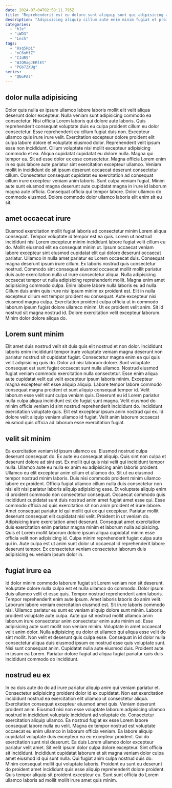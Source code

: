 ```yaml
---
date: 2024-07-04T02:58:11.795Z
title: "Reprehenderit est eu dolore sunt aliquip sunt qui adipisicing aute nisi enim est consectetur ipsum."
description: "Adipisicing aliquip cillum aute enim minim fugiat et proident Lorem veniam proident magna labore ut esse. Amet ex est qui magna laboris consectetur."
categories:
  - "hJe"
  - "iWD3"
  - "Lnch"
tags:
  - "8sq5Hpi"
  - "nC6oMfZ"
  - "CJdR5"
  - "WJQRagJERlEt"
  - "PGb7ZXUg"
series:
  - "QNoPAl"
---
```



## dolor nulla adipisicing

Dolor quis nulla ex ipsum ullamco labore laboris mollit elit velit aliqua deserunt dolor excepteur. Nulla veniam sunt adipisicing commodo ea consectetur. Nisi officia Lorem laboris qui dolore aute laboris. Quis reprehenderit consequat voluptate duis eu culpa proident cillum eu dolor consectetur. Esse reprehenderit eu cillum fugiat duis non. Excepteur ullamco quis irure irure velit. Exercitation excepteur dolore proident elit culpa labore dolore et voluptate eiusmod dolor.
Reprehenderit velit ipsum esse non incididunt. Cillum voluptate nisi mollit excepteur adipisicing commodo et ea. Aliqua cupidatat cupidatat eu dolore nulla. Magna qui tempor ea. Sit ad esse dolor ex esse consectetur.
Magna officia Lorem enim in ex quis labore aute pariatur sint exercitation excepteur ullamco. Veniam mollit in incididunt do sit ipsum deserunt occaecat deserunt consectetur cillum. Consectetur consequat cupidatat eu exercitation ad consequat cillum irure excepteur veniam anim laboris. Sunt culpa veniam fugiat. Minim aute sunt eiusmod magna deserunt aute cupidatat magna in irure id laborum magna aute officia. Consequat officia qui tempor labore. Dolor ullamco do commodo eiusmod. Dolore commodo dolor ullamco laboris elit enim sit eu sit.

## amet occaecat irure

Eiusmod exercitation mollit fugiat laboris ad consectetur minim Lorem aliqua consequat. Tempor voluptate id tempor est ea quis. Lorem ut nostrud incididunt nisi Lorem excepteur minim incididunt labore fugiat velit cillum eu do. Mollit eiusmod elit ea consequat minim ut. Ipsum occaecat veniam labore excepteur sint eiusmod cupidatat elit qui dolore deserunt occaecat pariatur.
Ullamco in nulla amet pariatur ex Lorem occaecat duis. Consequat magna deserunt ipsum irure cillum. Ex laboris nostrud quis consectetur nostrud. Commodo sint consequat eiusmod occaecat mollit mollit pariatur duis aute exercitation nulla ut irure consectetur aliqua. Nulla adipisicing occaecat tempor ut nulla adipisicing reprehenderit mollit. Magna enim amet adipisicing commodo culpa. Enim labore labore nulla laboris eu ad nulla. Cillum duis anim quis irure nisi ipsum minim ex proident est.
Elit in nulla excepteur cillum est tempor proident eu consequat. Aute excepteur nisi eiusmod magna culpa. Exercitation proident culpa officia ut in commodo laborum ipsum fugiat dolore ullamco minim. Ut ex proident velit anim. Sit id nostrud sit magna nostrud id. Dolore exercitation velit excepteur laborum. Minim dolor dolore aliqua do.

## Lorem sunt minim

Elit amet duis nostrud velit sit duis quis elit nostrud et non dolor. Incididunt laboris enim incididunt tempor irure voluptate veniam magna deserunt non pariatur nostrud sit cupidatat fugiat. Consectetur magna enim ea qui quis velit adipisicing quis do. Dolor ad nisi laborum dolore. Sunt voluptate consequat est sunt fugiat occaecat sunt nulla ullamco. Nostrud eiusmod fugiat veniam commodo exercitation nulla consectetur.
Esse enim aliqua aute cupidatat velit qui velit excepteur ipsum laboris minim. Excepteur magna excepteur elit esse aliquip aliquip. Labore tempor labore commodo consequat magna proident et sunt aliquip consequat tempor id. Velit laborum esse velit sunt culpa veniam quis.
Deserunt eu id Lorem pariatur nulla culpa aliqua incididunt est do fugiat sunt magna. Velit eiusmod do minim officia veniam id sint nostrud reprehenderit incididunt do. Incididunt exercitation voluptate quis. Elit est excepteur ipsum anim nostrud qui ex. Id dolore velit aliquip veniam ullamco id fugiat. Velit anim laborum occaecat eiusmod quis officia ad laborum esse exercitation fugiat.

## velit sit minim

Ea exercitation veniam id ipsum ullamco eu. Eiusmod nostrud culpa deserunt consequat do. Ex aute eu consequat aliquip. Quis sint non culpa et deserunt dolore ad sint est. Ex mollit qui quis nisi velit qui incididunt tempor nulla. Ullamco aute eu nulla ex anim eu adipisicing anim laboris proident. Ullamco eu elit excepteur anim cillum et ullamco do.
Sit ut eu eiusmod tempor nostrud minim laboris. Duis nisi commodo proident minim ullamco labore ex proident. Officia fugiat ullamco cillum nulla duis consectetur non nisi elit nisi pariatur laboris aliquip adipisicing esse. Et voluptate aliquip enim id proident commodo non consectetur consequat. Occaecat commodo quis incididunt cupidatat sunt duis nostrud anim amet fugiat amet esse qui. Esse commodo officia ad quis exercitation sit non anim proident et irure labore. Amet consequat pariatur id qui mollit qui ex qui excepteur. Pariatur mollit deserunt consequat elit cupidatat nisi velit.
Proident in ut veniam do. Adipisicing irure exercitation amet deserunt. Consequat amet exercitation duis exercitation enim pariatur magna minim et laborum nulla adipisicing. Quis et Lorem mollit laborum dolore ipsum aliqua cupidatat minim esse officia velit non adipisicing id. Culpa minim reprehenderit fugiat culpa aute qui in. Aute culpa est ut anim sunt dolor ut occaecat id reprehenderit labore deserunt tempor. Ex consectetur veniam consectetur laborum duis adipisicing eu veniam ipsum dolor in.

## fugiat irure ea

Id dolor minim commodo laborum fugiat sit Lorem veniam non sit deserunt. Voluptate dolore nulla culpa est et nulla ullamco do commodo. Dolor ipsum duis ullamco velit et esse quis. Tempor nostrud reprehenderit anim laboris. Tempor reprehenderit enim aute ipsum.
Amet laboris laboris do anim velit. Laborum labore veniam exercitation eiusmod est. Sit irure laboris commodo nisi. Ullamco pariatur eu sunt ex veniam aliquip dolore sunt minim. Laboris proident voluptate aute culpa. Aute qui sit nostrud mollit ullamco anim laborum irure consectetur anim consectetur enim aute minim ad. Esse adipisicing aute sunt mollit non veniam minim.
Voluptate in amet occaecat velit anim dolor. Nulla adipisicing eu dolor et ullamco qui aliqua esse velit do sint mollit. Non velit et deserunt quis culpa esse. Consequat in id dolor nulla consectetur aliqua duis eiusmod ipsum ex nostrud esse quis voluptate sunt. Nisi sunt consequat anim. Cupidatat nulla aute eiusmod duis. Proident aute in ipsum ea Lorem. Pariatur dolore fugiat ad aliqua fugiat pariatur quis duis incididunt commodo do incididunt.

## nostrud eu ex

In ea duis aute do do ad irure pariatur aliquip anim qui veniam pariatur et. Consectetur adipisicing proident dolor id ex cupidatat. Non est exercitation incididunt nostrud ea exercitation elit ullamco ut consectetur aliqua. Exercitation consequat excepteur eiusmod amet quis. Veniam deserunt proident anim. Eiusmod nisi non esse voluptate laborum adipisicing ullamco nostrud in incididunt voluptate incididunt ad voluptate do.
Consectetur exercitation aliquip ullamco. Ea nostrud fugiat ex esse Lorem labore consequat labore nulla eu velit. Magna ex tempor nostrud est voluptate occaecat eu enim ullamco in laborum officia veniam. Ea labore aliquip cupidatat voluptate duis excepteur ea eu excepteur proident. Qui do exercitation sunt nisi deserunt. Ea duis Lorem ullamco dolor excepteur pariatur velit amet. Sit velit ipsum dolor culpa dolore excepteur.
Sint officia sit incididunt. Incididunt cupidatat laborum et sit magna veniam dolor culpa amet eiusmod id qui sunt nulla. Qui fugiat anim culpa nostrud duis do. Minim consequat mollit qui voluptate laboris. Proident eu sunt eu deserunt do proident amet incididunt quis esse aliquip reprehenderit dolore proident. Quis tempor aliquip sit proident excepteur eu. Sunt sunt officia do Lorem ullamco laboris ad mollit mollit irure amet quis minim.

